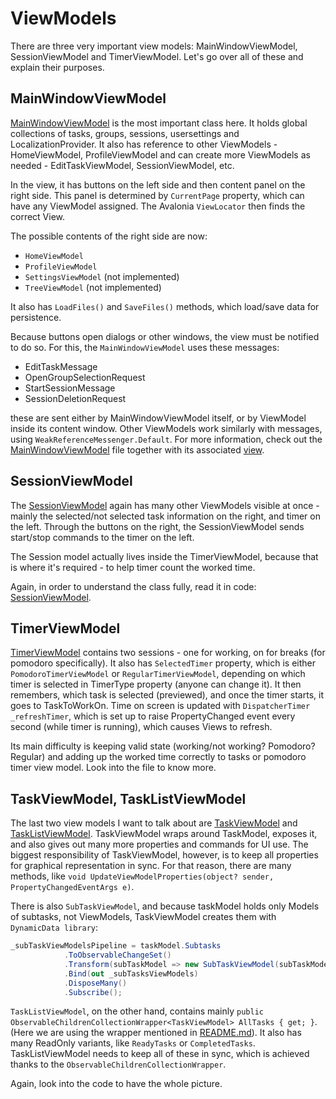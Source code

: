 # ViewModels

There are three very important view models: MainWindowViewModel,
SessionViewModel and TimerViewModel. Let's go over all of these and explain their purposes.

## MainWindowViewModel

[MainWindowViewModel](../../src/ViewModels/MainWindowViewModel.cs) is the most important class here.
It holds global collections of tasks, groups, sessions, usersettings and LocalizationProvider.
It also has reference to other ViewModels - HomeViewModel, ProfileViewModel and can create more
ViewModels as needed - EditTaskViewModel, SessionViewModel, etc.

In the view, it has buttons on the left side and then content panel on the right side. This panel
is determined by `CurrentPage` property, which can have any ViewModel assigned. The Avalonia
`ViewLocator` then finds the correct View.

The possible contents of the right side are now:

 - `HomeViewModel`
 - `ProfileViewModel`
 - `SettingsViewModel` (not implemented)
 - `TreeViewModel` (not implemented)

It also has `LoadFiles()` and `SaveFiles()` methods, which load/save data for persistence.

Because buttons open dialogs or other windows, the view must be notified to do so. For this,
the `MainWindowViewModel` uses these messages:

 - EditTaskMessage
 - OpenGroupSelectionRequest
 - StartSessionMessage
 - SessionDeletionRequest

these are sent either by MainWindowViewModel itself, or by ViewModel inside its content window.
Other ViewModels work similarly with messages, using `WeakReferenceMessenger.Default`.
For more information, check out the [MainWindowViewModel](../../src/ViewModels/MainWindowViewModel.cs)
file together with its associated [view](../../src/Views/MainWindow.axaml.cs).

## SessionViewModel

The [SessionViewModel](../../src/ViewModels/SessionViewModels/SessionViewModel.cs)
again has many other ViewModels visible at once - mainly the selected/not selected
task information on the right, and timer on the left. Through the buttons on the right,
the SessionViewModel sends start/stop commands to the timer on the left.

The Session model actually lives inside the TimerViewModel, because that is
where it's required - to help timer count the worked time.

Again, in order to understand the class fully, read it in code:
[SessionViewModel](../../src/ViewModels/SessionViewModels/SessionViewModel.cs).

## TimerViewModel

[TimerViewModel](../../src/ViewModels/SessionViewModels/Timer/TimerViewModel.cs) contains
two sessions - one for working, on for breaks (for pomodoro specifically). It also has
`SelectedTimer` property, which is either `PomodoroTimerViewModel` or `RegularTimerViewModel`, depending on
which timer is selected in TimerType property (anyone can change it). It then remembers,
which task is selected (previewed), and once the timer starts, it goes to TaskToWorkOn. Time on
screen is updated with `DispatcherTimer _refreshTimer`, which is set up to raise
PropertyChanged event every second (while timer is running), which causes Views to refresh.

Its main difficulty is keeping valid state (working/not working? Pomodoro? Regular) and adding up
the worked time correctly to tasks or pomodoro timer view model. Look into the file to know more.

## TaskViewModel, TaskListViewModel

The last two view models I want to talk about are
[TaskViewModel](../../src/ViewModels/ItemViewModels/TaskViewModel.cs) and
[TaskListViewModel](../../src/ViewModels/ItemViewModels/TaskListViewModel.cs).
TaskViewModel wraps around TaskModel, exposes it, and also gives out many more properties and
commands for UI use.  The biggest responsibility of TaskViewModel, however,
is to keep all properties for graphical representation
in sync. For that reason, there are many methods,
like `void UpdateViewModelProperties(object? sender, PropertyChangedEventArgs e)`.

There is also `SubTaskViewModel`, and because taskModel holds only Models of subtasks, not
ViewModels, TaskViewModel creates them with `DynamicData library`:

```C#
_subTaskViewModelsPipeline = taskModel.Subtasks
            .ToObservableChangeSet()
            .Transform(subTaskModel => new SubTaskViewModel(subTaskModel, Localization))
            .Bind(out _subTasksViewModels)
            .DisposeMany()
            .Subscribe();
```

`TaskListViewModel`, on the other hand, contains mainly
`public ObservableChildrenCollectionWrapper<TaskViewModel> AllTasks { get; }`.
(Here we are using the wrapper mentioned in [README.md](README.md)). It also has many
ReadOnly variants, like `ReadyTasks` or `CompletedTasks`. TaskListViewModel needs to keep all of these
in sync, which is achieved thanks to the `ObservableChildrenCollectionWrapper`.

Again, look into the code to have the whole picture.